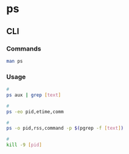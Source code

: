 # ps

## CLI

### Commands

```sh
man ps
```

### Usage

```sh
#
ps aux | grep [text]

#
ps -eo pid,etime,comm

#
ps -o pid,rss,command -p $(pgrep -f [text])

#
kill -9 [pid]
```
